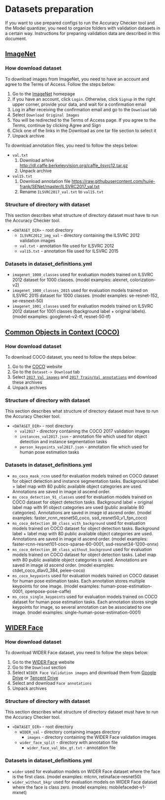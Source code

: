 # Datasets preparation

If you want to use prepared configs to run the Accuracy Checker tool and the Model quantizer, you need to organize folders with validation datasets in a certain way.  Instructions for preparing validation data are described in this document.

## [ImageNet](http://image-net.org)

### How download dataset

To download images from ImageNet, you need to have an account and agree to the Terms of Access. Follow the steps below:
1. Go to the [ImageNet](http://www.image-net.org/) homepage
2. If you have an account, click `Login`. Otherwise, click `Signup` in the right upper corner, provide your data, and wait for a confirmation email
3. Log in after receiving the confirmation email and go to the `Download` tab
4. Select `Download Original Images`
5. You will be redirected to the Terms of Access page. If you agree to the Terms, continue by clicking Agree and Sign
6. Click one of the links in the Download as one tar file section to select it
7. Unpack archive

To download annotation files, you need to follow the steps below:
* `val.txt`
  1. Download arhive <http://dl.caffe.berkeleyvision.org/caffe_ilsvrc12.tar.gz>
  2. Unpack archive
* `val15.txt`
  1. Download annotation file <https://raw.githubusercontent.com/hujie-frank/SENet/master/ILSVRC2017_val.txt>
  2. Rename `ILSVRC2017_val.txt` to `val15.txt`

### Structure of directory with dataset

This section describes what structure of directory dataset must have to run the Accuracy Checker tool.
* `<DATASET_DIR>` - root directory
    * `ILSVRC2012_img_val` - directory containing the ILSVRC 2012 validation images
    * `val.txt` - annotation file used for ILSVRC 2012
    * `val15.txt` - annotation file used for ILSVRC 2015

### Datasets in dataset_definitions.yml
* `imagenet_1000_classes` used for evaluation models trained on ILSVRC 2012 dataset for 1000 classes. (model examples: alexnet, colorization-v2)
* `imagenet_1000_classes_2015` used for evaluation models trained on ILSVRC 2015 dataset for 1000 classes. (model examples: se-resnet-152, se-resnext-50)
* `imagenet_1001_classes` used for evaluation models trained on ILSVRC 2012 dataset for 1001 classes (background label + original labels). (model examples: googlenet-v2-tf, resnet-50-tf)

## [Common Objects in Context (COCO)](http://cocodataset.org/#home)

### How download dataset

To download COCO dataset, you need to follow the steps below:
1. Go to the [COCO](http://cocodataset.org/#home) website
2. Go to the `Dataset-> Download` tab
3. Select [`2017 Val images`](http://images.cocodataset.org/zips/val2017.zip) and [`2017 Train/Val annotations`](http://images.cocodataset.org/annotations/annotations_trainval2017.zip) and download these archives
4. Unpack archives

### Structure of directory with dataset

This section describes what structure of directory dataset must have to run the Accuracy Checker tool.
* `<DATASET_DIR>` - root directory
    * `val2017` - directory containing the COCO 2017 validation images
    * `instances_val2017.json` - annotation file which used for object detection and instance segmentation tasks
    * `person_keypoints_val2017.json` - annotation file which used for human pose estimation tasks

### Datasets in dataset_definitions.yml
* `ms_coco_mask_rcnn` used for evaluation models trained on COCO dataset for object detection and instance segmentation tasks. Background label + label map with 80 public available object categories are used. Annotations are saved in image id ascend order.
* `ms_coco_detection_91_classes` used for evaluation models trained on COCO dataset for object detection tasks. Background label + original label map with 91 object categories are used (public available 80 categories). Annotations are saved in image id ascend order. (model examples: faster_rcnn_resnet50_coco, ssd_resnet50_v1_fpn_coco)
* `ms_coco_detection_80_class_with_background` used for evaluation models trained on COCO dataset for object detection tasks. Background label + label map with 80 public available object categories are used. Annotations are saved in image id ascend order. (model examples: faster-rcnn-resnet101-coco-sparse-60-0001, ssd-resnet34-1200-onnx)
* `ms_coco_detection_80_class_without_background` used for evaluation models trained on COCO dataset for object detection tasks. Label map with 80 public available object categories is used. Annotations are saved in image id ascend order. (model examples: ctdet_coco_dlav0_384, pelee-coco)
* `ms_coco_keypoints` used for evaluation models trained on COCO dataset for human pose estimation tasks. Each annotation stores multiple keypoints for one image. (model examples: human-pose-estimation-0001, openpose-pose-caffe)
* `ms_coco_single_keypoints` used for evaluation models trained on COCO dataset for human pose estimation tasks. Each annotation stores single keypoints for image, so several annotation can be associated to one image. (model examples: single-human-pose-estimation-0001)

## [WIDER Face](http://shuoyang1213.me/WIDERFACE/)

### How download dataset

To download WIDER Face dataset, you need to follow the steps below:
1. Go to the [WIDER Face](http://shuoyang1213.me/WIDERFACE/) website
2. Go to the `Download` section
3. Select `WIDER Face Validation images` and download them from [Google Drive](https://drive.google.com/file/d/0B6eKvaijfFUDd3dIRmpvSk8tLUk/view) or [Tencent Drive](https://share.weiyun.com/5ot9Qv1)
4. Select and download `Face annotations`
5. Unpack archives

### Structure of directory with dataset

This section describes what structure of directory dataset must have to run the Accuracy Checker tool.
* `<DATASET_DIR>` - root directory
    * `WIDER_val` - directory containing images directory
        * `images` - directory containing the WIDER Face validation images
    * `wider_face_split` - directory with annotation file
        * `wider_face_val_bbx_gt.txt` - annotation file

### Datasets in dataset_definitions.yml
* `wider` used for evaluation models on WIDER Face dataset where the face is the first class. (model examples: mtcnn, retinaface-resnet50)
* `wider_without_bkgr` used for evaluation models on WIDER Face dataset where the face is class zero. (model examples: mobilefacedet-v1-mxnet)
